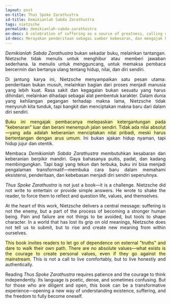 ```yaml
---
layout: post
en-title: Thus Spoke Zarathustra
id-title: Demikianlah Sabda Zarathustra
tags: nietzsche
permalink: demikianlah-sabda-zarathustra
en-desc: A celebration of suffering as a source of greatness, calling us to create a morality born from freedom and courage.
id-desc: Merayakan penderitaan sebagai sumber kebesaran, dan mengajak kita mencipta moralitas yang lahir dari kebebasan dan keberanian.
---
```


<div style="text-align: justify;" data-lang="id" class="hidden">
  <p style="text-align: justify;"><em>Demikianlah Sabda Zarathustra</em> bukan sekadar buku, melainkan tantangan. Nietzsche tidak menulis untuk
    menghibur atau memberi jawaban sederhana. Ia menulis untuk mengguncang, untuk memaksa pembaca bercermin dan bertanya
    ulang tentang hidup, nilai, dan diri sendiri.</p>

<p style="text-align: justify;">Di jantung karya ini, Nietzsche menyampaikan satu pesan utama: penderitaan bukan musuh, melainkan bagian dari proses
    menjadi manusia yang lebih kuat. Rasa sakit dan kegagalan bukan sesuatu yang harus dihindari, melainkan dihadapi
    sebagai alat pembentuk karakter. Dalam dunia yang kehilangan pegangan terhadap makna lama, Nietzsche tidak menyuruh
    kita tunduk, tapi bangkit dan menciptakan makna baru dari dalam diri sendiri.</p>

<p style="text-align: justify;"><span style="background-color: rgb(255, 255, 185);">Buku ini mengajak pembacanya melepaskan ketergantungan pada "kebenaran" luar dan berani menempuh jalan sendiri. Tidak
    ada nilai absolut—yang ada adalah keberanian menciptakan nilai pribadi, meski harus bertentangan dengan arus umum.</span>
    Ini bukan ajakan hidup nyaman, tapi hidup jujur dan otentik.</p>

<p style="text-align: justify;">Membaca <em>Demikianlah Sabda Zarathustra</em> membutuhkan kesabaran dan keberanian berpikir mandiri. Gaya bahasanya
    puitis, padat, dan kadang membingungkan. Tapi bagi yang tekun dan terbuka, buku ini bisa menjadi pengalaman
    transformatif—membuka cara baru dalam memahami eksistensi, penderitaan, dan kebebasan menjadi diri sendiri
    sepenuhnya.</p>
</div>

<div style="text-align: justify;" data-lang="en">
  <p style="text-align: justify;"><em>Thus Spoke Zarathustra</em> is not just a book—it is a challenge. Nietzsche did not write to entertain or provide simple answers. He wrote to shake the reader, to force them to reflect and question life, values, and themselves.</p>

  <p style="text-align: justify;">At the heart of this work, Nietzsche delivers a central message: suffering is not the enemy, but a part of the process of becoming a stronger human being. Pain and failure are not things to be avoided, but tools to shape character. In a world that has lost its grip on old meanings, Nietzsche does not tell us to submit, but to rise and create new meaning from within ourselves.</p>

  <p style="text-align: justify;"><span style="background-color: rgb(255, 255, 185);">This book invites readers to let go of dependence on external "truths" and dare to walk their own path. There are no absolute values—what exists is the courage to create personal values, even if they go against the mainstream.</span> This is not a call to live comfortably, but to live honestly and authentically.</p>

  <p style="text-align: justify;">Reading <em>Thus Spoke Zarathustra</em> requires patience and the courage to think independently. Its language is poetic, dense, and sometimes confusing. But for those who are diligent and open, this book can be a transformative experience—opening a new way of understanding existence, suffering, and the freedom to fully become oneself.</p>
</div>

